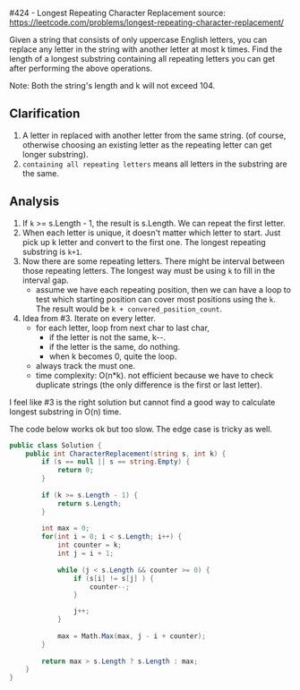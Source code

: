 #424 - Longest Repeating Character Replacement
source: https://leetcode.com/problems/longest-repeating-character-replacement/

Given a string that consists of only uppercase English letters, you can replace any letter in the string with another letter at most k times. Find the length of a longest substring containing all repeating letters you can get after performing the above operations.

Note:
Both the string's length and k will not exceed 104.

## Clarification
1. A letter in replaced with another letter from the same string. (of course, otherwise choosing an existing letter as the repeating letter can get longer substring).
2. `containing all repeating letters` means all letters in the substring are the same.

## Analysis
1. If `k` >= s.Length - 1, the result is s.Length. We can repeat the first letter.
2. When each letter is unique, it doesn't matter which letter to start. Just pick up k letter and convert to the first one. The longest repeating substring is `k+1`.
3. Now there are some repeating letters. There might be interval between those repeating letters. The longest way must be using `k` to fill in the interval gap.
    * assume we have each repeating position, then we can have a loop to test which starting position can cover most positions using the `k`. The result would be `k + convered_position_count`.
4. Idea from #3. Iterate on every letter. 
    * for each letter, loop from next char to last char,
        * if the letter is not the same, k--.
        * if the letter is the same, do nothing.
        * when k becomes 0, quite the loop.
    * always track the must one.
    * time complexity: O(n*k). not efficient because we have to check duplicate strings (the only difference is the first or last letter).
    
    
I feel like #3 is the right solution but cannot find a good way to calculate longest substring in O(n) time.

The code below works ok but too slow. The edge case is tricky as well.

```csharp
public class Solution {
    public int CharacterReplacement(string s, int k) {
        if (s == null || s == string.Empty) {
            return 0;
        }
        
        if (k >= s.Length - 1) {
            return s.Length;
        }
        
        int max = 0;
        for(int i = 0; i < s.Length; i++) {
            int counter = k;
            int j = i + 1;
            
            while (j < s.Length && counter >= 0) {
                if (s[i] != s[j] ) {
                    counter--;
                }

                j++;
            }
            
            max = Math.Max(max, j - i + counter);
        }
        
        return max > s.Length ? s.Length : max;
    }
}
```
